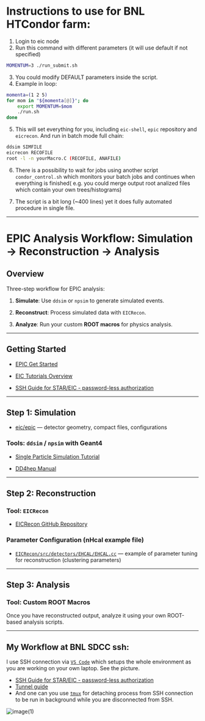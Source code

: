 # Instructions to use for BNL HTCondor farm:

1. Login to eic node
2. Run this command with different parameters (it will use default if not specified)
```bash
MOMENTUM=3 ./run_submit.sh
```
3. You could modify DEFAULT parameters inside the script.
4. Example in loop:
``` bash
momenta=(1 2 5)
for mom in "${momenta[@]}"; do
    export MOMENTUM=$mom
    ./run.sh
done
```
5. This will set everything for you, including `eic-shell`, `epic` repository and `eicrecon`.
And run in batch mode full chain:
```bash
ddsim SIMFILE
eicrecon RECOFILE
root -l -n yourMacro.C (RECOFILE, ANAFILE)
```
6. There is a possibility to wait for jobs using another script `condor_control.sh` which monitors your batch jobs and continues when everything is finished( e.g. you could merge output root analized files which contain your own trees/histograms)

7. The script is a bit long (~400 lines) yet it does fully automated procedure in single file. 



* * *
EPIC Analysis Workflow: Simulation → Reconstruction → Analysis
================================================================
 Overview
-----------

Three-step workflow for EPIC analysis:

1.  **Simulate**: Use `ddsim` or `npsim` to generate simulated events.
    
2.  **Reconstruct**: Process simulated data with `EICRecon`.
    
3.  **Analyze**: Run your custom **ROOT macros** for physics analysis.
    
* * *
 Getting Started
------------------

*    [EPIC Get Started](https://eic.github.io/documentation/getstarted.html)
    
*   [EIC Tutorials Overview](https://eic.github.io/documentation/tutorials.html)
    
*   [SSH Guide for STAR/EIC - password-less authorization](https://star-juniors.github.io/software/ssh/)

* * *

Step 1: **Simulation**
-------------------------

*   [eic/epic](https://github.com/eic/epic) — detector geometry, compact files, configurations
###  Tools: `ddsim` / `npsim` with Geant4

*   [Single Particle Simulation Tutorial](https://eic.github.io/tutorial-simulations-using-ddsim-and-geant4/01-single-particle-simulations/index.html)
    
*   [DD4hep Manual](https://dd4hep.web.cern.ch/dd4hep/usermanuals/DD4hepManual/DD4hepManual.pdf)
    
* * *

 Step 2: **Reconstruction**
-----------------------------

###  Tool: `EICRecon`

*    [EICRecon GitHub Repository](https://github.com/eic/EICrecon)
    

### Parameter Configuration (nHcal example file)

*   [`EICRecon/src/detectors/EHCAL/EHCAL.cc`](https://github.com/eic/EICrecon/blob/main/src/detectors/EHCAL/EHCAL.cc) — example of parameter tuning for reconstruction (clustering parameters)    

* * *

Step 3: **Analysis**
-----------------------

### Tool: Custom ROOT Macros

Once you have reconstructed output, analyze it using your own ROOT-based analysis scripts.

* * *

My Workflow at BNL SDCC ssh:
-----------------------

I use SSH connection via [`VS Code`](https://star-juniors.github.io/software/vscode.html) which setups the whole environment as you are working on your own laptop. See the picture.

- [SSH Guide for STAR/EIC - password-less authorization](https://star-juniors.github.io/software/ssh/)
- [Tunnel guide](https://star-juniors.github.io/software/vs-code-tunnel.html)
- And one can you use [`tmux`](https://pragmaticpineapple.com/gentle-guide-to-get-started-with-tmux/) for detaching process from SSH connection to be run in background while you are disconnected from SSH.

![image(1)](https://github.com/user-attachments/assets/d9a119ee-eff0-42b8-84f8-6411ae0c2b64)
